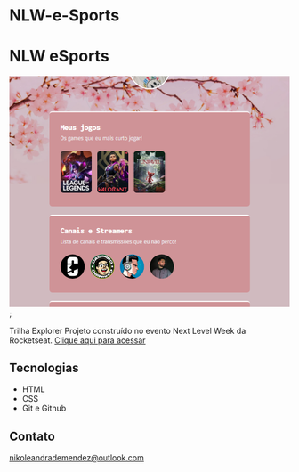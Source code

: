 # NLW-e-Sports
# NLW eSports

![preview](./assets/preview.png);

Trilha Explorer
Projeto construído no evento Next Level Week da Rocketseat.
[Clique aqui para acessar](https://nikolemendsz.github.io/NLW-e-Sports/)

## Tecnologias

- HTML
- CSS
- Git e Github

## Contato
nikoleandrademendez@outlook.com